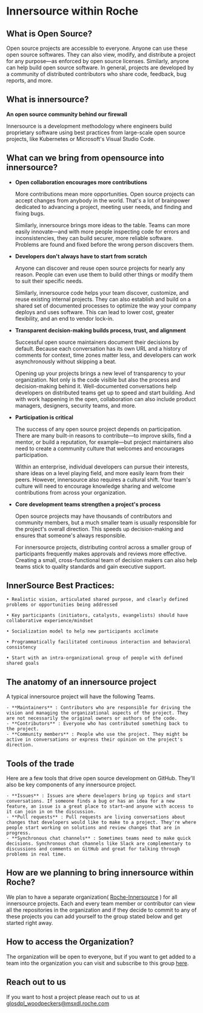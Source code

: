 # **Innersource within Roche**

## **What is Open Source?**

Open source projects are accessible to everyone. Anyone can use these open source softwares. They can also view, modify, and distribute a project for any purpose—as enforced by open source licenses. Similarly, anyone can help build open source software. In general, projects are developed by a community of distributed contributors who share code, feedback, bug reports, and more.

## **What is innersource?**

**An open source community behind our firewall**

Innersource is a development methodology where engineers build proprietary software using best practices from large-scale open source projects, like Kubernetes or Microsoft's Visual Studio Code.

## **What can we bring from opensource into innersource?**

- **Open collaboration encourages more contributions**

    More contributions mean more opportunities. Open source projects can accept changes from anybody in the world. That's a lot of brainpower dedicated to advancing a project, meeting user needs, and finding and fixing bugs.

    Similarly, innersource brings more ideas to the table. Teams can more easily innovate—and with more people inspecting code for errors and inconsistencies, they can build securer, more reliable software. Problems are found and fixed before the wrong person discovers them.

- **Developers don't always have to start from scratch**

    Anyone can discover and reuse open source projects for nearly any reason. People can even use them to build other things or modify them to suit their specific needs.

    Similarly, innersource code helps your team discover, customize, and reuse existing internal projects. They can also establish and build on a shared set of documented processes to optimize the way your company deploys and uses software. This can lead to lower cost, greater flexibility, and an end to vendor lock-in.

- **Transparent decision-making builds process, trust, and alignment**

    Successful open source maintainers document their decisions by default. Because each conversation has its own URL and a history of comments for context, time zones matter less, and developers can work asynchronously without skipping a beat.

    Opening up your projects brings a new level of transparency to your organization. Not only is the code visible but also the process and decision-making behind it. Well-documented conversations help developers on distributed teams get up to speed and start building. And with work happening in the open, collaboration can also include product managers, designers, security teams, and more.

- **Participation is critical**

    The success of any open source project depends on participation. There are many built-in reasons to contribute—to improve skills, find a mentor, or build a reputation, for example—but project maintainers also need to create a community culture that welcomes and encourages participation.

    Within an enterprise, individual developers can pursue their interests, share ideas on a level playing field, and more easily learn from their peers. However, innersource also requires a cultural shift. Your team's culture will need to encourage knowledge sharing and welcome contributions from across your organization.

- **Core development teams strengthen a project&#39;s process**

    Open source projects may have thousands of contributors and community members, but a much smaller team is usually responsible for the project&#39;s overall direction. This speeds up decision-making and ensures that someone&#39;s always responsible.

    For innersource projects, distributing control across a smaller group of participants frequently makes approvals and reviews more effective. Creating a small, cross-functional team of decision makers can also help teams stick to quality standards and gain executive support.

## **InnerSource Best Practices:**

    • Realistic vision, articulated shared purpose, and clearly defined problems or opportunities being addressed

    • Key participants (initiators, catalysts, evangelists) should have collaborative experience/mindset

    • Socialization model to help new participants acclimate

    • Programmatically facilitated continuous interaction and behavioral consistency

    • Start with an intra-organizational group of people with defined shared goals

## **The anatomy of an innersource project**

A typical innersource project will have the following Teams.

    - **Maintainers** : Contributors who are responsible for driving the vision and managing the organizational aspects of the project. They are not necessarily the original owners or authors of the code.
    - **Contributors** : Everyone who has contributed something back to the project.
    - **Community members** : People who use the project. They might be active in conversations or express their opinion on the project's direction.

## **Tools of the trade**

Here are a few tools that drive open source development on GitHub. They'll also be key components of any innersource project.

    - **Issues** : Issues are where developers bring up topics and start conversations. If someone finds a bug or has an idea for a new feature, an issue is a great place to start—and anyone with access to it can join in on the discussion.
    - **Pull requests** : Pull requests are living conversations about changes that developers would like to make to a project. They're where people start working on solutions and review changes that are in progress.
    - **Synchronous chat channels** : Sometimes teams need to make quick decisions. Synchronous chat channels like Slack are complementary to discussions and comments on GitHub and great for talking through problems in real time.

## **How are we planning to bring innersource within Roche?**

We plan to have a separate organization( [Roche-Innersource](https://github.com/Roche-Innersource) ) for all innersource projects. Each and every team member or contributor can view all the repositories in the organization and if they decide to commit to any of these projects you can add yourself to the group stated below and get started right away.

## **How to access the Organization?**

The organization will be open to everyone, but if you want to get added to a team into the organization you can visit and subscribe to this group [here](https://gds-selfsubscription.roche.com/#/group/GLOAZUGHAdmin_Innersource).

## **Reach out to us**

If you want to host a project please reach out to us at [glosdpl\_woodpeckers@msxdl.roche.com](mailto:glosdpl_woodpeckers@msxdl.roche.com)